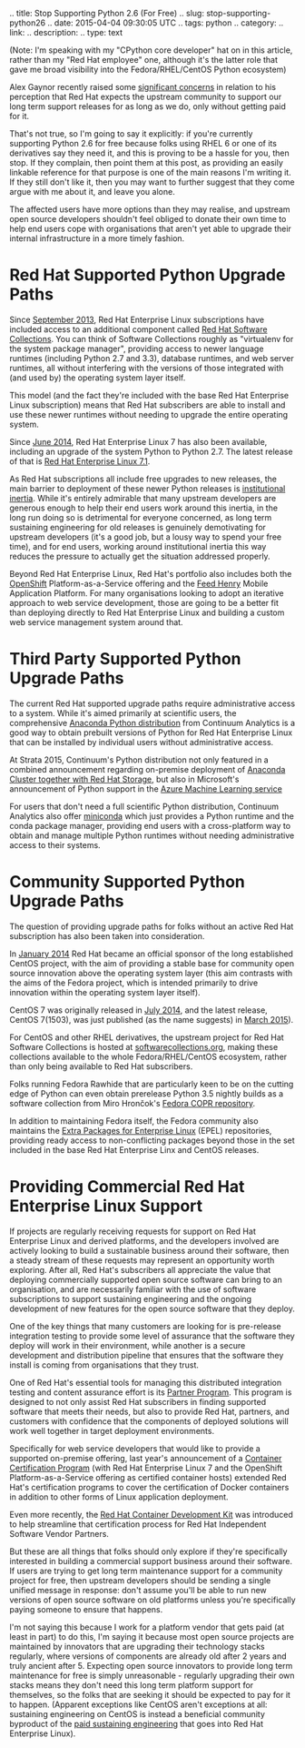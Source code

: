 .. title: Stop Supporting Python 2.6 (For Free)
.. slug: stop-supporting-python26
.. date: 2015-04-04 09:30:05 UTC
.. tags: python
.. category: 
.. link: 
.. description: 
.. type: text

(Note: I'm speaking with my "CPython core developer" hat on in this article,
rather than my "Red Hat employee" one, although it's the latter role that
gave me broad visibility into the Fedora/RHEL/CentOS Python ecosystem)

Alex Gaynor recently raised some
[significant concerns](https://alexgaynor.net/2015/mar/30/red-hat-open-source-community/)
in relation to his perception that Red Hat expects the upstream community
to support our long term support releases for as long as we do, only without
getting paid for it.

That's not true, so I'm going to say it explicitly: if you're currently
supporting Python 2.6 for free because folks using RHEL 6 or one of its
derivatives say they need it, and this is proving to be a hassle for you,
then stop. If they complain, then point them at this post, as providing an
easily linkable reference for that purpose is one of the main reasons I'm
writing it. If they still don't like it, then you may want to further suggest
that they come argue with me about it, and leave you alone.

The affected users have more options than they may realise, and upstream
open source developers shouldn't feel obliged to donate their own time to
help end users cope with organisations that aren't yet able to upgrade their
internal infrastructure in a more timely fashion.

Red Hat Supported Python Upgrade Paths
======================================

Since [September 2013](https://developerblog.redhat.com/2013/09/12/rhscl1-ga/),
Red Hat Enterprise Linux subscriptions have included access to an additional
component called
[Red Hat Software Collections](https://access.redhat.com/documentation/en-US/Red_Hat_Software_Collections/1/html/1.2_Release_Notes/chap-RHSCL.html#sect-RHSCL-About). You can think of Software Collections roughly
as "virtualenv for the system package manager", providing access to newer
language runtimes (including Python 2.7 and 3.3), database runtimes, and
web server runtimes, all without interfering with the versions of those
integrated with (and used by) the operating system layer itself.

This model (and the fact they're included with the base Red Hat Enterprise
Linux subscription) means that Red Hat subscribers are able to install
and use these newer runtimes without needing to upgrade the entire operating
system.

Since [June 2014](https://developerblog.redhat.com/2014/06/10/red-hat-enterprise-linux-7-now-generally-available/),
Red Hat Enterprise Linux 7 has also been available, including an upgrade of
the system Python to Python 2.7. The latest release of that is
[Red Hat Enterprise Linux 7.1](https://www.redhat.com/en/about/press-releases/red-hat-continues-platform-innovation-general-availability-first-minor-release-red-hat-enterprise-linux-7).

As Red Hat subscriptions all include free upgrades to new releases, the main
barrier to deployment of these newer Python releases is
[institutional inertia](https://twitter.com/kevinrkosar/status/583786245261754368).
While it's entirely admirable that many upstream developers are generous
enough to help their end users work around this inertia, in the long run
doing so is detrimental for everyone concerned, as long term sustaining
engineering for old releases is genuinely demotivating for upstream
developers (it's a good job, but a lousy way to spend your free time), and
for end users, working around institutional inertia this way reduces the
pressure to actually get the situation addressed properly.

Beyond Red Hat Enterprise Linux, Red Hat's portfolio also includes
both the [OpenShift](https://www.openshift.com/) Platform-as-a-Service
offering and the [Feed Henry](http://www.feedhenry.com/) Mobile Application
Platform. For many organisations looking to adopt an iterative approach to
web service development, those are going to be a better fit than deploying
directly to Red Hat Enterprise Linux and building a custom web service
management system around that.

Third Party Supported Python Upgrade Paths
==========================================

The current Red Hat supported upgrade paths require administrative access to
a system. While it's aimed primarily at scientific users, the comprehensive
[Anaconda Python distribution](https://store.continuum.io/cshop/anaconda/)
from Continuum Analytics is a good way to obtain prebuilt versions of Python
for Red Hat Enterprise Linux that can be installed by individual users
without administrative access.

At Strata 2015, Continuum's Python distribution not only featured in a
combined announcement regarding on-premise deployment of [Anaconda Cluster
together with Red Hat Storage](http://redhatstorage.redhat.com/2015/02/17/deploying-pyspark-on-red-hat-storage-glusterfs/),
but also in Microsoft's announcement of Python support in the
[Azure Machine Learning service](http://continuum.io/blog/azureml)

For users that don't need a full scientific Python distribution, Continuum
Analytics also offer [miniconda](http://continuum.io/downloads) which just
provides a Python runtime and the conda package manager, providing end users
with a cross-platform way to obtain and manage multiple Python runtimes
without needing administrative access to their systems.

Community Supported Python Upgrade Paths
========================================


The question of providing upgrade paths for folks without an active Red Hat
subscription has also been taken into consideration.

In [January 2014](https://www.redhat.com/en/about/press-releases/red-hat-and-centos-join-forces)
Red Hat became an official sponsor of the long established CentOS project,
with the aim of providing a stable base for community open source innovation
above the operating system layer (this aim contrasts with the aims of the
Fedora project, which is intended primarily to drive innovation within the
operating system layer itself).

CentOS 7 was originally released in
[July 2014](http://seven.centos.org/2014/07/release-announcement-for-centos-7x86_64/),
and the latest release, CentOS 7(1503), was just published (as the name
suggests) in
[March 2015](http://seven.centos.org/2015/03/centos-7-1503-is-released/)).

For CentOS and other RHEL derivatives, the upstream project for Red Hat
Software Collections is hosted at
[softwarecollections.org](https://www.softwarecollections.org/en/), making
these collections available to the whole Fedora/RHEL/CentOS ecosystem, rather
than only being available to Red Hat subscribers.

Folks running Fedora Rawhide that are particularly keen to be on the cutting
edge of Python can even obtain prerelease Python 3.5 nightly builds as a
software collection from Miro Hrončok's
[Fedora COPR repository](https://copr.fedoraproject.org/coprs/churchyard/python3-nightly/).

In addition to maintaining Fedora itself, the Fedora community also maintains
the [Extra Packages for Enterprise Linux](https://fedoraproject.org/wiki/EPEL)
(EPEL) repositories, providing ready access to non-conflicting packages
beyond those in the set included in the base Red Hat Enterprise Linx and
CentOS releases.

Providing Commercial Red Hat Enterprise Linux Support
=====================================================

If projects are regularly receiving requests for support on Red Hat Enterprise
Linux and derived platforms, and the developers involved are actively looking
to build a sustainable business around their software, then a steady stream
of these requests may represent an opportunity worth exploring. After all,
Red Hat's subscribers all appreciate the value that deploying commercially
supported open source software can bring to an organisation, and are
necessarily familiar with the use of software subscriptions to support
sustaining engineering and the ongoing development of new features for the
open source software that they deploy.

One of the key things that many customers are looking for is pre-release
integration testing to provide some level of assurance that the software
they deploy will work in their environment, while another is a secure
development and distribution pipeline that ensures that the software they
install is coming from organisations that they trust.

One of Red Hat's essential tools for managing this distributed integration
testing and content assurance effort is its
[Partner Program](https://www.redhat.com/en/partners). This program is
designed to not only assist Red Hat subscribers in finding supported
software that meets their needs, but also to provide Red Hat, partners, and
customers with confidence that the components of deployed solutions will
work well together in target deployment environments.

Specifically for web service developers that would like to provide a
supported on-premise offering, last year's announcement of a [Container Certification Program](https://www.redhat.com/en/about/press-releases/red-hat-announces-certification-for-containerized-applications-extends-customer-confidence-and-trust-to-the-cloud)
(with Red Hat Enterprise Linux 7 and the OpenShift Platform-as-a-Service
offering as certified container hosts) extended Red Hat's certification
programs to cover the certification of Docker containers in addition to
other forms of Linux application deployment.

Even more recently, the
[Red Hat Container Development Kit](http://connect.redhat.com/zones/containers)
was introduced to help streamline that certification process for Red Hat
Independent Software Vendor Partners.

But these are all things that folks should only explore if they're
specifically interested in building a commercial support business around
their software. If users are trying to get long term maintenance support
for a community project for free, then upstream developers should be sending
a single unified message in response: don't assume you'll be able to run
new versions of open source software on old platforms unless you're
specifically paying someone to ensure that happens.

I'm not saying this because I work for a platform vendor that gets paid (at
least in part) to do this, I'm saying it because most open source projects
are maintained by innovators that are upgrading their technology stacks
regularly, where versions of components are already old after 2 years and
truly ancient after 5. Expecting open source innovators to provide long term
maintenance for free is simply unreasonable - regularly upgrading their own
stacks means they don't need this long term platform support for themselves,
so the folks that are seeking it should be expected to pay for it to happen.
(Apparent exceptions like CentOS aren't exceptions at all: sustaining
engineering on CentOS is instead a beneficial community byproduct of the
[paid sustaining engineering](http://crunchtools.com/deep-dive-rebase-vs-backport/)
that goes into Red Hat Enterprise Linux).
